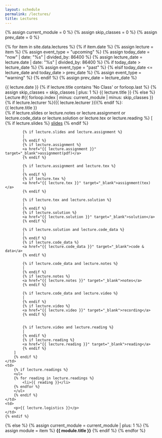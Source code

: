 ```yaml
---
layout: schedule
permalink: /lectures/
title: Lectures
---
```


{% assign current_module = 0 %}
{% assign skip_classes = 0 %}
{% assign prev_date = 0 %}

{% for item in site.data.lectures %}
{% if item.date %}
{% assign lecture = item %}
{% assign event_type = "upcoming" %}
{% assign today_date = "now" | date: "%s" | divided_by: 86400 %}
{% assign lecture_date = lecture.date | date: "%s" | divided_by: 86400 %}
{% if today_date > lecture_date %}
    {% assign event_type = "past" %}
{% elsif today_date <= lecture_date and today_date > prev_date %}
    {% assign event_type = "warning" %}
{% endif %}
{% assign prev_date = lecture_date %}

<tr class="{{ event_type }}">
    <th scope="row">{{ lecture.date }}</th>
    {% if lecture.title contains 'No Class' or forloop.last %}
    {% assign skip_classes = skip_classes | plus: 1 %}
    <td colspan="4" align="center">{{ lecture.title }}</td>
    {% else %}
    <td>
        Lecture #{{ forloop.index | minus: current_module | minus: skip_classes }}
        {% if lecture.lecturer %}({{ lecture.lecturer }}){% endif %}:
        <br />
        {{ lecture.title }}
        <br />
        {% if lecture.slides or lecture.notes or lecture.assignment or lecture.code_data or lecture.solution or lecture.tex or lecture.reading %}
        [
            {% if lecture.slides %}
            <a href="{{ lecture.slides }}" target="_blank">slides</a>
            {% endif %}

            {% if lecture.slides and lecture.assignment %}
            |
            {% endif %}
            {% if lecture.assignment %}
            <a href="{{ lecture.assignment }}" target="_blank">assignment(pdf)</a>
            {% endif %}

            {% if lecture.assignment and lecture.tex %}
            |
            {% endif %}
            {% if lecture.tex %}
            <a href="{{ lecture.tex }}" target="_blank">assignment(tex)</a>
            {% endif %}

            {% if lecture.tex and lecture.solution %}
            |
            {% endif %}
            {% if lecture.solution %}
            <a href="{{ lecture.solution }}" target="_blank">solution</a>
            {% endif %}

            {% if lecture.solution and lecture.code_data %}
            |
            {% endif %}
            {% if lecture.code_data %}
            <a href="{{ lecture.code_data }}" target="_blank">code & data</a>
            {% endif %}

            {% if lecture.code_data and lecture.notes %}
            |
            {% endif %}
            {% if lecture.notes %}
            <a href="{{ lecture.notes }}" target="_blank">notes</a>
            {% endif %}

            {% if lecture.code_data and lecture.video %}
            |
            {% endif %}
            {% if lecture.video %}
            <a href="{{ lecture.video }}" target="_blank">recording</a>
            {% endif %}


            {% if lecture.video and lecture.reading %}
            |
            {% endif %}
            {% if lecture.reading %}
            <a href="{{ lecture.reading }}" target="_blank">reading</a>
            {% endif %}
        ]
        {% endif %}
    </td>
    <td>
        {% if lecture.readings %}
        <ul>
        {% for reading in lecture.readings %}
            <li>{{ reading }}</li>
        {% endfor %}
        </ul>
        {% endif %}
    </td>
    <td>
        <p>{{ lecture.logistics }}</p>
    </td>
    {% endif %}
</tr>
{% else %}
{% assign current_module = current_module | plus: 1 %}
{% assign module = item %}
<tr class="info">
    <td colspan="5" align="center"><strong>{{ module.title }}</strong></td>
</tr>
{% endif %}
{% endfor %}
